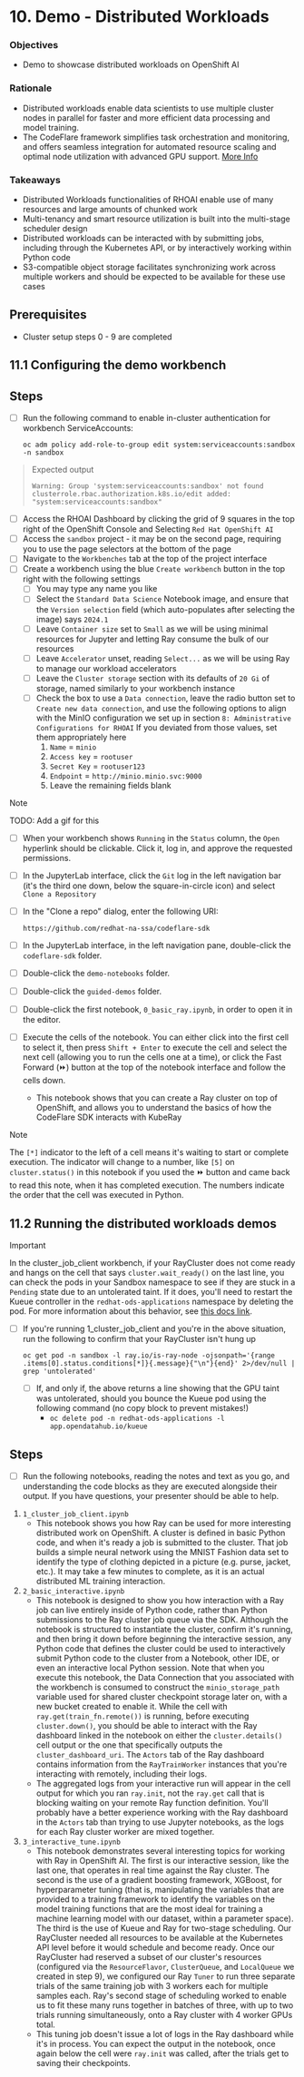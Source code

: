# 10. Demo - Distributed Workloads

### Objectives

- Demo to showcase distributed workloads on OpenShift AI

### Rationale

- Distributed workloads enable data scientists to use multiple cluster nodes in parallel for faster and more efficient data processing and model training.
- The CodeFlare framework simplifies task orchestration and monitoring, and offers seamless integration for automated resource scaling and optimal node utilization with advanced GPU support.
  [More Info](https://access.redhat.com/documentation/en-us/red_hat_openshift_ai_self-managed/2.10/html/working_with_distributed_workloads/running-distributed-workloads_distributed-workloads)

### Takeaways

- Distributed Workloads functionalities of RHOAI enable use of many resources and large amounts of chunked work
- Multi-tenancy and smart resource utilization is built into the multi-stage scheduler design
- Distributed workloads can be interacted with by submitting jobs, including through the Kubernetes API, or by interactively working within Python code
- S3-compatible object storage facilitates synchronizing work across multiple workers and should be expected to be available for these use cases

## Prerequisites

- Cluster setup steps 0 - 9 are completed

## 11.1 Configuring the demo workbench

## Steps

- [ ] Run the following command to enable in-cluster authentication for workbench ServiceAccounts:

      oc adm policy add-role-to-group edit system:serviceaccounts:sandbox -n sandbox

> Expected output
>
> `Warning: Group 'system:serviceaccounts:sandbox' not found`\
> `clusterrole.rbac.authorization.k8s.io/edit added: "system:serviceaccounts:sandbox"`

- [ ] Access the RHOAI Dashboard by clicking the grid of 9 squares in the top right of the OpenShift Console and Selecting `Red Hat OpenShift AI`
- [ ] Access the `sandbox` project - it may be on the second page, requiring you to use the page selectors at the bottom of the page
- [ ] Navigate to the `Workbenches` tab at the top of the project interface
- [ ] Create a workbench using the blue `Create workbench` button in the top right with the following settings
  - [ ] You may type any name you like
  - [ ] Select the `Standard Data Science` Notebook image, and ensure that the `Version selection` field (which auto-populates after selecting the image) says `2024.1`
  - [ ] Leave `Container size` set to `Small` as we will be using minimal resources for Jupyter and letting Ray consume the bulk of our resources
  - [ ] Leave `Accelerator` unset, reading `Select...` as we will be using Ray to manage our workload accelerators
  - [ ] Leave the `Cluster storage` section with its defaults of `20 Gi` of storage, named similarly to your workbench instance
  - [ ] Check the box to use a `Data connection`, leave the radio button set to `Create new data connection`, and use the following options to align with the MinIO configuration we set up in section `8: Administrative Configurations for RHOAI` If you deviated from those values, set them appropriately here
    1. `Name` = `minio`
    1. `Access key` = `rootuser`
    1. `Secret Key` = `rootuser123`
    1. `Endpoint` = `http://minio.minio.svc:9000`
    1. Leave the remaining fields blank

> [!NOTE]
> TODO: Add a gif for this

- [ ] When your workbench shows `Running` in the `Status` column, the `Open` hyperlink should be clickable. Click it, log in, and approve the requested permissions.
- [ ] In the JupyterLab interface, click the `Git` log in the left navigation bar (it's the third one down, below the square-in-circle icon) and select `Clone a Repository`
- [ ] In the "Clone a repo" dialog, enter the following URI:

      https://github.com/redhat-na-ssa/codeflare-sdk

- [ ] In the JupyterLab interface, in the left navigation pane, double-click the `codeflare-sdk` folder.
- [ ] Double-click the `demo-notebooks` folder.
- [ ] Double-click the `guided-demos` folder.
- [ ] Double-click the first notebook, `0_basic_ray.ipynb`, in order to open it in the editor.
- [ ] Execute the cells of the notebook. You can either click into the first cell to select it, then press `Shift + Enter` to execute the cell and select the next cell (allowing you to run the cells one at a time), or click the Fast Forward (⏩) button at the top of the notebook interface and follow the cells down.
  - This notebook shows that you can create a Ray cluster on top of OpenShift, and allows you to understand the basics of how the CodeFlare SDK interacts with KubeRay

> [!NOTE]
> The `[*]` indicator to the left of a cell means it's waiting to start or complete execution. The indicator will change to a number, like `[5]` on `cluster.status()` in this notebook if you used the ⏩ button and came back to read this note, when it has completed execution. The numbers indicate the order that the cell was executed in Python.

## 11.2 Running the distributed workloads demos

> [!IMPORTANT]
> In the cluster_job_client workbench, if your RayCluster does not come ready and hangs on the cell that says `cluster.wait_ready()` on the last line, you can check the pods in your Sandbox namespace to see if they are stuck in a `Pending` state due to an untolerated taint. If it does, you'll need to restart the Kueue controller in the `redhat-ods-applications` namespace by deleting the pod. For more information about this behavior, see [this docs link](https://kueue.sigs.k8s.io/docs/tasks/run/rayclusters/#before-you-begin).

- [ ] If you're running 1_cluster_job_client and you're in the above situation, run the following to confirm that your RayCluster isn't hung up

      oc get pod -n sandbox -l ray.io/is-ray-node -ojsonpath='{range .items[0].status.conditions[*]}{.message}{"\n"}{end}' 2>/dev/null | grep 'untolerated'

  - [ ] If, and only if, the above returns a line showing that the GPU taint was untolerated, should you bounce the Kueue pod using the following command (no copy block to prevent mistakes!)
    - `oc delete pod -n redhat-ods-applications -l app.opendatahub.io/kueue`

## Steps

- [ ] Run the following notebooks, reading the notes and text as you go, and understanding the code blocks as they are executed alongside their output. If you have questions, your presenter should be able to help.

1. `1_cluster_job_client.ipynb`
   - This notebook shows you how Ray can be used for more interesting distributed work on OpenShift. A cluster is defined in basic Python code, and when it's ready a job is submitted to the cluster. That job builds a simple neural network using the MNIST Fashion data set to identify the type of clothing depicted in a picture (e.g. purse, jacket, etc.). It may take a few minutes to complete, as it is an actual distributed ML training interaction.
1. `2_basic_interactive.ipynb`
   - This notebook is designed to show you how interaction with a Ray job can live entirely inside of Python code, rather than Python submissions to the Ray cluster job queue via the SDK. Although the notebook is structured to instantiate the cluster, confirm it's running, and then bring it down before beginning the interactive session, any Python code that defines the cluster could be used to interactively submit Python code to the cluster from a Notebook, other IDE, or even an interactive local Python session. Note that when you execute this notebook, the Data Connection that you associated with the workbench is consumed to construct the `minio_storage_path` variable used for shared cluster checkpoint storage later on, with a new bucket created to enable it. While the cell with `ray.get(train_fn.remote())` is running, before executing `cluster.down()`, you should be able to interact with the Ray dashboard linked in the notebook on either the `cluster.details()` cell output or the one that specifically outputs the `cluster_dashboard_uri`. The `Actors` tab of the Ray dashboard contains information from the `RayTrainWorker` instances that you're interacting with remotely, including their logs.
   - The aggregated logs from your interactive run will appear in the cell output for which you ran `ray.init`, not the `ray.get` call that is blocking waiting on your remote Ray function definition. You'll probably have a better experience working with the Ray dashboard in the `Actors` tab than trying to use Jupyter notebooks, as the logs for each Ray cluster worker are mixed together.
1. `3_interactive_tune.ipynb`
   - This notebook demonstrates several interesting topics for working with Ray in OpenShift AI. The first is our interactive session, like the last one, that operates in real time against the Ray cluster. The second is the use of a gradient boosting framework, XGBoost, for hyperparameter tuning (that is, manipulating the variables that are provided to a training framework to identify the variables on the model training functions that are the most ideal for training a machine learning model with our dataset, within a parameter space). The third is the use of Kueue and Ray for two-stage scheduling. Our RayCluster needed all resources to be available at the Kubernetes API level before it would schedule and become ready. Once our RayCluster had reserved a subset of our cluster's resources (configured via the `ResourceFlavor`, `ClusterQueue`, and `LocalQueue` we created in step 9), we configured our Ray `Tuner` to run three separate trials of the same training job with 3 workers each for multiple samples each. Ray's second stage of scheduling worked to enable us to fit these many runs together in batches of three, with up to two trials running simultaneously, onto a Ray cluster with 4 worker GPUs total.
   - This tuning job doesn't issue a lot of logs in the Ray dashboard while it's in process. You can expect the output in the notebook, once again below the cell were `ray.init` was called, after the trials get to saving their checkpoints.
